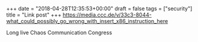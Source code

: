 +++
date = "2018-04-28T12:35:53+00:00"
draft = false
tags = ["security"]
title = "Link post"
+++
https://media.ccc.de/v/33c3-8044-what_could_possibly_go_wrong_with_insert_x86_instruction_here

Long live Chaos Communication Congress
